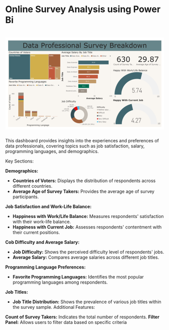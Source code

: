 <h1>Online Survey Analysis using Power Bi</h1>

<h1 align="center">
  <img src="https://github.com/aminamin13/PortfolioProject-PowerBi/blob/main/final%20project_page-0001.jpg">
</h1>

This dashboard provides insights into the experiences and preferences of data professionals, covering topics such as job satisfaction, salary, programming languages, and demographics.

Key Sections:

**Demographics:**
* **Countries of Voters:** Displays the distribution of respondents across different countries.
* **Average Age of Survey Takers:** Provides the average age of survey participants.

**Job Satisfaction and Work-Life Balance:**
* **Happiness with Work/Life Balance:** Measures respondents' satisfaction with their work-life balance.
* **Happiness with Current Job:** Assesses respondents' contentment with their current positions.

**Cob Difficulty and Average Salary:**
* **Job Difficulty:** Shows the perceived difficulty level of respondents' jobs.
* **Average Salary:** Compares average salaries across different job titles.

**Programming Language Preferences:**
* **Favorite Programming Languages:** Identifies the most popular programming languages among respondents.

**Job Titles:**
* **Job Title Distribution:** Shows the prevalence of various job titles within the survey sample.
Additional Features:

**Count of Survey Takers:** Indicates the total number of respondents.
**Filter Panel:** Allows users to filter data based on specific criteria



